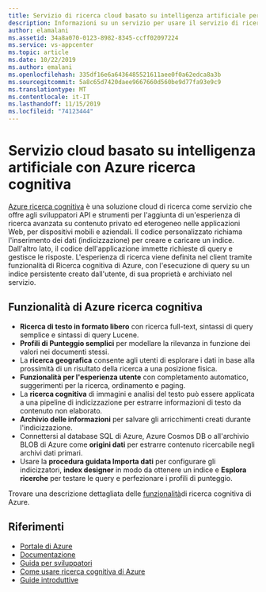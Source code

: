 ```yaml
---
title: Servizio di ricerca cloud basato su intelligenza artificiale per lo sviluppo di applicazioni per dispositivi mobili con Azure ricerca cognitiva
description: Informazioni su un servizio per usare il servizio di ricerca cloud basato su intelligenza artificiale per lo sviluppo di applicazioni per dispositivi mobili.
author: elamalani
ms.assetid: 34a8a070-0123-8982-8345-ccff02097224
ms.service: vs-appcenter
ms.topic: article
ms.date: 10/22/2019
ms.author: emalani
ms.openlocfilehash: 335df16e6a6436485521611aee0f0a62edca8a3b
ms.sourcegitcommit: 5a8c65d7420daee9667660d560be9d77fa93e9c9
ms.translationtype: MT
ms.contentlocale: it-IT
ms.lasthandoff: 11/15/2019
ms.locfileid: "74123444"
---
```

# <a name="ai-powered-cloud-service-with-azure-cognitive-search"></a>Servizio cloud basato su intelligenza artificiale con Azure ricerca cognitiva
[Azure ricerca cognitiva](https://azure.microsoft.com/services/search/) è una soluzione cloud di ricerca come servizio che offre agli sviluppatori API e strumenti per l'aggiunta di un'esperienza di ricerca avanzata su contenuto privato ed eterogeneo nelle applicazioni Web, per dispositivi mobili e aziendali. Il codice personalizzato richiama l'inserimento dei dati (indicizzazione) per creare e caricare un indice. Dall'altro lato, il codice dell'applicazione immette richieste di query e gestisce le risposte. L'esperienza di ricerca viene definita nel client tramite funzionalità di Ricerca cognitiva di Azure, con l'esecuzione di query su un indice persistente creato dall'utente, di sua proprietà e archiviato nel servizio.

## <a name="azure-cognitive-search-features"></a>Funzionalità di Azure ricerca cognitiva
- **Ricerca di testo in formato libero** con ricerca full-text, sintassi di query semplice e sintassi di query Lucene.
- **Profili di Punteggio semplici** per modellare la rilevanza in funzione dei valori nei documenti stessi.
- La **ricerca geografica** consente agli utenti di esplorare i dati in base alla prossimità di un risultato della ricerca a una posizione fisica.
- **Funzionalità per l'esperienza utente** con completamento automatico, suggerimenti per la ricerca, ordinamento e paging.
- La **ricerca cognitiva** di immagini e analisi del testo può essere applicata a una pipeline di indicizzazione per estrarre informazioni di testo da contenuto non elaborato.
- **Archivio delle informazioni** per salvare gli arricchimenti creati durante l'indicizzazione.
- Connettersi al database SQL di Azure, Azure Cosmos DB o all'archivio BLOB di Azure come **origini dati** per estrarre contenuto ricercabile negli archivi dati primari.
- Usare la **procedura guidata Importa dati** per configurare gli indicizzatori, **index designer** in modo da ottenere un indice e **Esplora ricerche** per testare le query e perfezionare i profili di punteggio.

Trovare una descrizione dettagliata delle [funzionalità](/azure/search/search-what-is-azure-search#feature-descriptions)di ricerca cognitiva di Azure.

## <a name="references"></a>Riferimenti
- [Portale di Azure](https://portal.azure.com) 
- [Documentazione](/azure/search/)
- [Guida per sviluppatori](https://azure.microsoft.com/resources/iot-developers-guide/)
- [Come usare ricerca cognitiva di Azure](/azure/search/search-what-is-azure-search#how-to-use-azure-cognitive-search)
- [Guide introduttive](/azure/search/search-create-service-portal)

  
